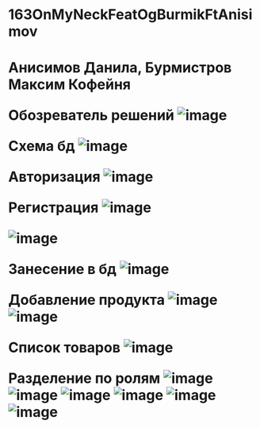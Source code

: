 # 163OnMyNeckFeatOgBurmikFtAnisimov

<h1> Анисимов Данила, Бурмистров Максим  Кофейня  </h>

<b1>Обозреватель решений</b>
![image](https://user-images.githubusercontent.com/116341190/218977524-c855c4a6-4c67-4c88-bf46-c82964d2c93b.png)

<b1>Схема бд</b>
![image](https://user-images.githubusercontent.com/116341190/218979170-974d81d8-7767-4b4d-8e3e-eafe30031c37.png)

<b1>Авторизация </b>
![image](https://user-images.githubusercontent.com/116341190/218979615-1d38dd90-7197-4eae-a72c-482595f196d4.png)

<b1>Регистрация</b>
![image](https://user-images.githubusercontent.com/116341190/218980038-b1610819-9973-4223-b4f4-7ec7bf929d7e.png)



![image](https://user-images.githubusercontent.com/116341190/218980261-90d92fd4-d67e-4f87-b76a-696509974b02.png)


<b1> Занесение в бд  </b>
![image](https://user-images.githubusercontent.com/116341190/218980786-7848388a-7e60-4623-bf68-9dc0f3533d67.png)


<b1> Добавление продукта</b>
![image](https://user-images.githubusercontent.com/116341190/219664328-aebab43f-760b-421c-b81f-bb5afd257867.png)
![image](https://user-images.githubusercontent.com/116341190/219664489-00f83b58-572e-410c-9def-a27afd5afffa.png)

<b1> Список товаров</b>
![image](https://user-images.githubusercontent.com/116341190/220129627-91cf9f97-4719-4e40-9646-7ec0813ad5f7.png)

<b1> Разделение по ролям</b>
![image](https://user-images.githubusercontent.com/116341190/231677018-3e1c007a-cf1c-49c8-819c-a97a0bba7410.png)
![image](https://user-images.githubusercontent.com/116341190/231677070-551d76ae-59db-4045-94cb-d7f79a12314f.png)
![image](https://user-images.githubusercontent.com/116341190/231677200-9b8571d2-150d-4bd5-bf57-6a23f42bbcd2.png)
![image](https://user-images.githubusercontent.com/116341190/231677256-093e2ac8-7a04-4be8-9d06-71f46ce537f2.png)
![image](https://user-images.githubusercontent.com/116341190/231677359-391b0904-6fba-43cd-8fb9-68f195ee0b43.png)
![image](https://user-images.githubusercontent.com/116341190/231677397-28647987-dcf2-4477-bef5-3874a1b78ffc.png)




